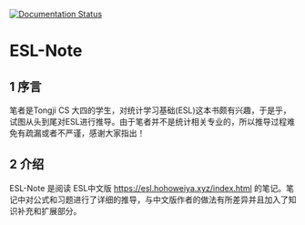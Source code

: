 [![Documentation Status](https://readthedocs.org/projects/esl-note/badge/?version=latest)](https://esl-note.readthedocs.io/en/latest/?badge=latest)

# ESL-Note

## 1 序言

笔者是Tongji CS 大四的学生，对统计学习基础(ESL)这本书颇有兴趣，于是乎，试图从头到尾对ESL进行推导。由于笔者并不是统计相关专业的，所以推导过程难免有疏漏或者不严谨，感谢大家指出！

## 2 介绍

ESL-Note 是阅读 ESL中文版 https://esl.hohoweiya.xyz/index.html 的笔记。笔记中对公式和习题进行了详细的推导，与中文版作者的做法有所差异并且加入了知识补充和扩展部分。